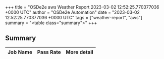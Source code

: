 +++
title = "OSDe2e aws Weather Report 2023-03-02 12:52:25.770377036 +0000 UTC"
author = "OSDe2e Automation"
date = "2023-03-02 12:52:25.770377036 +0000 UTC"
tags = ["weather-report", "aws"]
summary = "<table class=\"summary\"></table>"
+++
## Summary

| Job Name | Pass Rate | More detail |
|----------|-----------|-------------|




